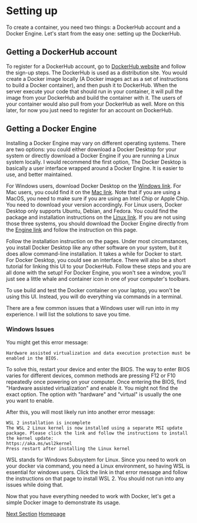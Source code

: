 
# Setting up

To create a container, you need two things: a DockerHub account and a Docker Engine. Let's start from the easy one: setting up the DockerHub.

## Getting a DockerHub account

To register for a DockerHub account, go to [DockerHub website] and follow the sign-up steps. The DockerHub is used as a distribution site. You would create a Docker image locally (A Docker images act as a set of instructions to build a Docker container), and then push it to DockerHub. When the server execute your code that should run in your container, it will pull the image from your DockerHub and build the container with it. The users of your container would also pull from your DockerHub as well. More on this later, for now you just need to register for an account on DockerHub.

## Getting a Docker Engine

Installing a Docker Engine may vary on different operating systems. There are two options: you could either download a Docker Desktop for your system or directly download a Docker Engine if you are running a Linux system locally. I would recommend the first option, The Docker Desktop is basically a user interface wrapped around a Docker Engine. It is easier to use, and better maintained.

For Windows users, download Docker Desktop on the [Windows link]. For Mac users, you could find it on the [Mac link]. Note that if you are using a MacOS, you need to make sure if you are using an Intel Chip or Apple Chip. You need to download your version accordingly. For Linux users, Docker Desktop only supports Ubuntu, Debian, and Fedora. You could find the package and installation instructions on the [Linux link]. If you are not using those three systems, you should download the Docker Engine directly from the [Engine link] and follow the instruction on this page.

Follow the installation instruction on the pages. Under most circumstances, you install Docker Desktop like any other software on your system, but it does allow command-line installation. It takes a while for Docker to start. For Docker Desktop, you could see an interface. There will also be a short tutorial for linking this UI to your DockerHub. Follow these steps and you are all done with the setup! For Docker Engine, you won't see a window, you’ll just see a little whale and container icon in one of your computer's toolbars.

To use build and test the Docker container on your laptop, you won't be using this UI. Instead, you will do everything via commands in a terminal.

There are a few common issues that a Windows user will run into in my experience. I will list the solutions to save you time.

### Windows Issues

You might get this error message:
```
Hardware assisted virtualization and data execution protection must be enabled in the BIOS.
```
To solve this, restart your device and enter the BIOS. The way to enter BIOS varies for different devices, common methods are pressing F12 or F10 repeatedly once powering on your computer. Once entering the BIOS, find "Hardware assisted virtualization" and enable it. You might not find the exact option. The option with "hardware" and "virtual" is usually the one you want to enable.

After this, you will most likely run into another error message:
```
WSL 2 installation is incomplete
The WSL 2 Linux kernel is now installed using a separate MSI update package. Please click the link and follow the instructions to install the kernel update:
https://aka.ms/wsl2kernel
Press restart after installing the Linux kernel
```
WSL stands for Windows Subsystem for Linux. Since you need to work on your docker via command, you need a Linux environment, so having WSL is essential for windows users. Click the link in that error message and follow the instructions on that page to install WSL 2. You should not run into any issues while doing that.

Now that you have everything needed to work with Docker, let's get a simple Docker image to demonstrate its usage.

[Next Section](image.md)
[Homepage](index.md)

[//]: # (These are reference links used in the body of this note and get stripped out when the markdown processor does its job. There is no need to format nicely because it shouldn't be seen. Thanks SO - http://stackoverflow.com/questions/4823468/store-comments-in-markdown-syntax)
   [CHTC]: <https://chtc.cs.wisc.edu/>
   [DockerHub website]: <https://hub.docker.com/>
   [Windows link]: <https://docs.docker.com/desktop/install/windows-install/>
   [Mac link]: <https://docs.docker.com/desktop/install/mac-install/>
   [Linux link]: <https://docs.docker.com/desktop/install/linux-install/>
   [Engine link]: <https://docs.docker.com/engine/install/centos/>
   [Dockerfile reference]: <https://docs.docker.com/engine/reference/builder/>
